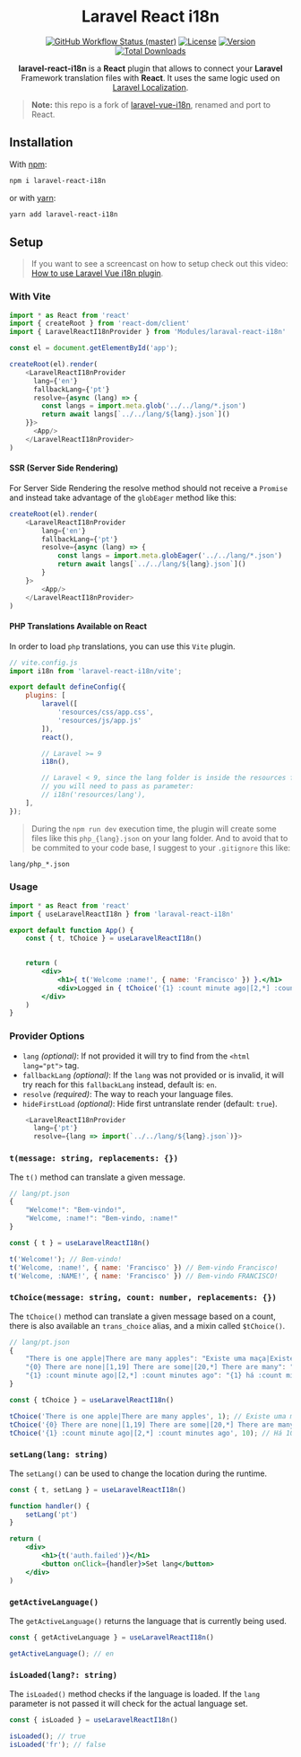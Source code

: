 <h1 align="center" style="border:none !important">
    Laravel React i18n
</h1>

<p align="center">
    <a href="https://github.com/EugeneMeles/laravel-react-i18n/actions"><img alt="GitHub Workflow Status (master)" src="https://img.shields.io/github/workflow/status/EugeneMeles/laravel-react-i18n/Tests/main"></a>
    <a href="https://www.npmjs.com/package/laravel-react-i18n"><img alt="License" src="https://img.shields.io/npm/l/laravel-react-i18n.svg?sanitize=true"></a>
    <a href="https://www.npmjs.com/package/laravel-react-i18n"><img alt="Version" src="https://img.shields.io/npm/v/laravel-react-i18n.svg"></a>
    <a href="https://www.npmjs.com/package/laravel-react-i18n"><img alt="Total Downloads" src="https://img.shields.io/npm/dt/laravel-react-i18n.svg"></a>
</p>

<p align="center">
    <b>laravel-react-i18n</b> is a <b>React</b> plugin that allows to connect your <b>Laravel</b> Framework translation
    files with <b>React</b>. It uses the same logic used on <a href="https://laravel.com/docs/8.x/localization">Laravel Localization</a>.
</p>

> **Note:** this repo is a fork of [laravel-vue-i18n](https://github.com/xiCO2k/laravel-vue-i18n), renamed and port to React.

## Installation

With [npm](https://www.npmjs.com):
```sh
npm i laravel-react-i18n
```

or with [yarn](https://yarnpkg.com):
```sh
yarn add laravel-react-i18n
```

## Setup

> If you want to see a screencast on how to setup check out this video: [How to use Laravel Vue i18n plugin](https://www.youtube.com/watch?v=ONRo8-i5Qsk).

### With Vite

```js
import * as React from 'react'
import { createRoot } from 'react-dom/client'
import { LaravelReactI18nProvider } from 'Modules/laraval-react-i18n'

const el = document.getElementById('app');

createRoot(el).render(
    <LaravelReactI18nProvider
      lang={'en'}
      fallbackLang={'pt'}
      resolve={async (lang) => {
        const langs = import.meta.glob('../../lang/*.json')
        return await langs[`../../lang/${lang}.json`]()
    }}>
      <App/>
    </LaravelReactI18nProvider>
)
```

#### SSR (Server Side Rendering)

For Server Side Rendering the resolve method should not receive a `Promise` and instead take advantage of the `globEager` method like this:

```js
createRoot(el).render(
    <LaravelReactI18nProvider
        lang={'en'}
        fallbackLang={'pt'}
        resolve={async (lang) => {
            const langs = import.meta.globEager('../../lang/*.json')
            return await langs[`../../lang/${lang}.json`]()
        }
    }>
        <App/>
    </LaravelReactI18nProvider>
)
```

#### PHP Translations Available on React

In order to load `php` translations, you can use this `Vite` plugin.

```js
// vite.config.js
import i18n from 'laravel-react-i18n/vite';

export default defineConfig({
    plugins: [
        laravel([
            'resources/css/app.css',
            'resources/js/app.js'
        ]),
        react(),

        // Laravel >= 9
        i18n(),

        // Laravel < 9, since the lang folder is inside the resources folder
        // you will need to pass as parameter:
        // i18n('resources/lang'),
    ],
});
```

> During the `npm run dev` execution time, the plugin will create some files like this `php_{lang}.json` on your lang folder.
> And to avoid that to be commited to your code base, I suggest to your `.gitignore` this like:

```bash
lang/php_*.json
```
### Usage

```jsx
import * as React from 'react'
import { useLaravelReactI18n } from 'laraval-react-i18n'

export default function App() {
    const { t, tChoice } = useLaravelReactI18n()

    
    return (
        <div>
            <h1>{ t('Welcome :name!', { name: 'Francisco' }) }.</h1>
            <div>Logged in { tChoice('{1} :count minute ago|[2,*] :count minutes ago', 10) }</div>
        </div>
    )
}

```

### Provider Options

- `lang` *(optional)*: If not provided it will try to find from the `<html lang="pt">` tag.
- `fallbackLang` *(optional)*: If the `lang` was not provided or is invalid, it will try reach for this `fallbackLang` instead, default is: `en`.
- `resolve` *(required)*: The way to reach your language files.
- `hideFirstLoad` *(optional)*: Hide first untranslate render (default: `true`).

```js
    <LaravelReactI18nProvider
      lang={'pt'}
      resolve={lang => import(`../../lang/${lang}.json`)}>
```

### `t(message: string, replacements: {})`

The `t()` method can translate a given message.

```js
// lang/pt.json
{
    "Welcome!": "Bem-vindo!",
    "Welcome, :name!": "Bem-vindo, :name!"
}

const { t } = useLaravelReactI18n()

t('Welcome!'); // Bem-vindo!
t('Welcome, :name!', { name: 'Francisco' }) // Bem-vindo Francisco!
t('Welcome, :NAME!', { name: 'Francisco' }) // Bem-vindo FRANCISCO!
```

### `tChoice(message: string, count: number, replacements: {})`

The `tChoice()` method can translate a given message based on a count,
there is also available an `trans_choice` alias, and a mixin called `$tChoice()`.

```js
// lang/pt.json
{
    "There is one apple|There are many apples": "Existe uma maça|Existe muitas maças",
    "{0} There are none|[1,19] There are some|[20,*] There are many": "Não tem|Tem algumas|Tem muitas",
    "{1} :count minute ago|[2,*] :count minutes ago": "{1} há :count minuto|[2,*] há :count minutos",
}

const { tChoice } = useLaravelReactI18n()

tChoice('There is one apple|There are many apples', 1); // Existe uma maça
tChoice('{0} There are none|[1,19] There are some|[20,*] There are many', 19); // Tem algumas
tChoice('{1} :count minute ago|[2,*] :count minutes ago', 10); // Há 10 minutos.
```
### `setLang(lang: string)`

The `setLang()` can be used to change the location during the runtime.

```jsx
const { t, setLang } = useLaravelReactI18n()

function handler() {
    setLang('pt')
}

return (
    <div>
        <h1>{t('auth.failed')}</h1>
        <button onClick={handler}>Set lang</button>
    </div>
)
```

### `getActiveLanguage()`

The `getActiveLanguage()` returns the language that is currently being used.

```jsx
const { getActiveLanguage } = useLaravelReactI18n()

getActiveLanguage(); // en
```

### `isLoaded(lang?: string)`

The `isLoaded()` method checks if the language is loaded.
If the `lang` parameter is not passed it will check for the actual language set.

```jsx
const { isLoaded } = useLaravelReactI18n()

isLoaded(); // true
isLoaded('fr'); // false
```
